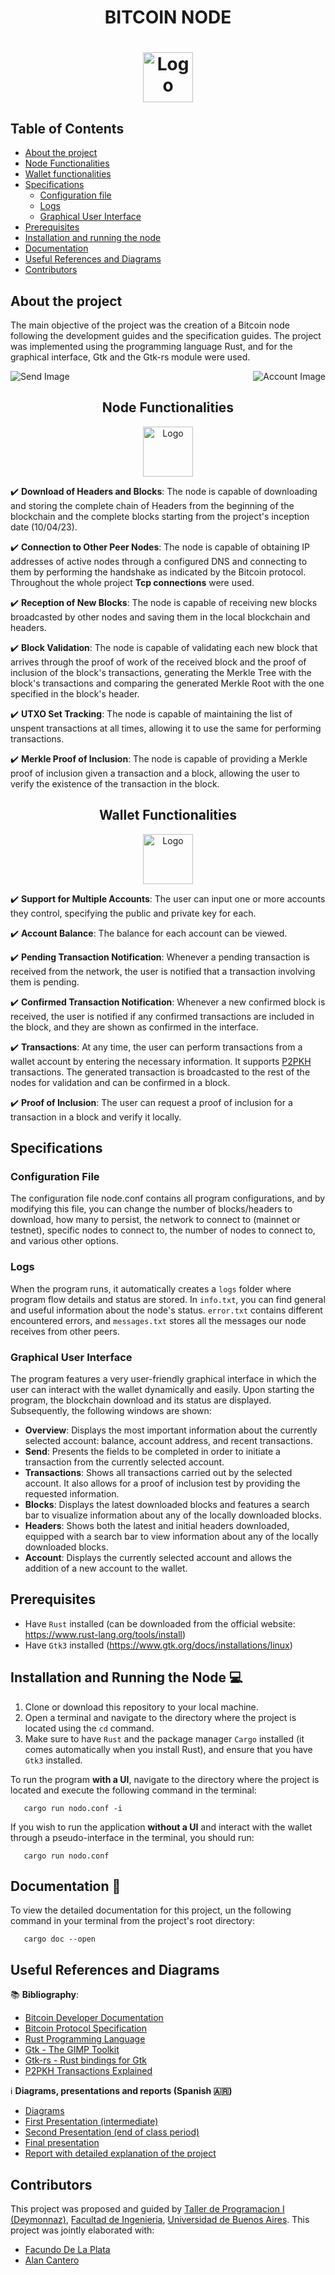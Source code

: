 <div align="center">
  <p align="center">
    <h1> BITCOIN NODE <h1 />
  </p>
  <img src="src/readme_images/icon.gif" alt="Logo" width="80" height="80">
</div>

## Table of Contents
- [About the project](#about-the-project)
- [Node Functionalities](#node-functionalities)
- [Wallet functionalities](#wallet-functionalities)
- [Specifications](#specifications)
	- [Configuration file](#configuration-file)
  	- [Logs](#logs)
	- [Graphical User Interface](#graphical-user-interface)
- [Prerequisites](#prerequisites)
- [Installation and running the node](#installation-and-running-the-node)
- [Documentation](#documentation)
- [Useful References and Diagrams](#useful-references-and-diagrams)
- [Contributors](#contributors)
  
## About the project
The main objective of the project was the creation of a Bitcoin node following the development guides and the specification guides. The project was implemented using the programming language Rust, and for the graphical interface, Gtk and the Gtk-rs module were used.
<div style="display: flex; justify-content: space-between;">
    <img src="src/readme_images/send.png" alt="Send Image">
    <img src="src/readme_images/send.png" alt="Account Image">
</div>



<div align="center">
  
## Node Functionalities
</div>

<p align="center">
  <img src="src/readme_images/node.png" alt="Logo" width="80" height="80">
</p>

✔️ **Download of Headers and Blocks**: The node is capable of downloading and storing the complete chain of Headers from the beginning of the blockchain and the complete blocks starting from the project's inception date (10/04/23).

✔️ **Connection to Other Peer Nodes**: The node is capable of obtaining IP addresses of active nodes through a configured DNS and connecting to them by performing the handshake as indicated by the Bitcoin protocol. Throughout the whole project **Tcp connections** were used.

✔️ **Reception of New Blocks**: The node is capable of receiving new blocks broadcasted by other nodes and saving them in the local blockchain and headers.

✔️ **Block Validation**: The node is capable of validating each new block that arrives through the proof of work of the received block and the proof of inclusion of the block's transactions, generating the Merkle Tree with the block's transactions and comparing the generated Merkle Root with the one specified in the block's header.

✔️ **UTXO Set Tracking**: The node is capable of maintaining the list of unspent transactions at all times, allowing it to use the same for performing transactions.

✔️ **Merkle Proof of Inclusion**: The node is capable of providing a Merkle proof of inclusion given a transaction and a block, allowing the user to verify the existence of the transaction in the block.

<div align="center">

## Wallet Functionalities
</div>
<p align="center">
  <img src="src/readme_images/wallet.png" alt="Logo" width="80" height="80">
</p>

✔️ **Support for Multiple Accounts**: The user can input one or more accounts they control, specifying the public and private key for each.

✔️ **Account Balance**: The balance for each account can be viewed.

✔️ **Pending Transaction Notification**: Whenever a pending transaction is received from the network, the user is notified that a transaction involving them is pending.

✔️ **Confirmed Transaction Notification**: Whenever a new confirmed block is received, the user is notified if any confirmed transactions are included in the block, and they are shown as confirmed in the interface.

✔️ **Transactions**: At any time, the user can perform transactions from a wallet account by entering the necessary information. It supports [P2PKH](https://learnmeabitcoin.com/technical/p2pkh) transactions. The generated transaction is broadcasted to the rest of the nodes for validation and can be confirmed in a block.

✔️ **Proof of Inclusion**: The user can request a proof of inclusion for a transaction in a block and verify it locally.

## Specifications
### Configuration File
The configuration file node.conf contains all program configurations, and by modifying this file, you can change the number of blocks/headers to download, how many to persist, the network to connect to (mainnet or testnet), specific nodes to connect to, the number of nodes to connect to, and various other options.
### Logs
When the program runs, it automatically creates a `logs` folder where program flow details and status are stored. In `info.txt`, you can find general and useful information about the node's status. `error.txt` contains different encountered errors, and `messages.txt` stores all the messages our node receives from other peers.
### Graphical User Interface
The program features a very user-friendly graphical interface in which the user can interact with the wallet dynamically and easily. Upon starting the program, the blockchain download and its status are displayed. Subsequently, the following windows are shown:
* **Overview**: Displays the most important information about the currently selected account: balance, account address, and recent transactions.
* **Send**: Presents the fields to be completed in order to initiate a transaction from the currently selected account.
* **Transactions**: Shows all transactions carried out by the selected account. It also allows for a proof of inclusion test by providing the requested information.
* **Blocks**: Displays the latest downloaded blocks and features a search bar to visualize information about any of the locally downloaded blocks.
* **Headers**: Shows both the latest and initial headers downloaded, equipped with a search bar to view information about any of the locally downloaded blocks.
* **Account**: Displays the currently selected account and allows the addition of a new account to the wallet.

## Prerequisites
* Have `Rust` installed (can be downloaded from the official website: https://www.rust-lang.org/tools/install)
* Have `Gtk3` installed (https://www.gtk.org/docs/installations/linux)
  
## Installation and Running the Node 💻
1. Clone or download this repository to your local machine.
2. Open a terminal and navigate to the directory where the project is located using the `cd` command.
3. Make sure to have `Rust` and the package manager `Cargo` installed (it comes automatically when you install Rust), and ensure that you have `Gtk3` installed.
   
To run the program **with a UI**, navigate to the directory where the project is located and execute the following command in the terminal:
```
   cargo run nodo.conf -i
```

If you wish to run the application **without a UI** and interact with the wallet through a pseudo-interface in the terminal, you should run:
```
   cargo run nodo.conf
```

## Documentation 📖

To view the detailed documentation for this project, un the following command in your terminal from the project's root directory:
```
   cargo doc --open
```

## Useful References and Diagrams

📚 **Bibliography**:
* [Bitcoin Developer Documentation](https://developer.bitcoin.org/devguide/index.html)
* [Bitcoin Protocol Specification](https://developer.bitcoin.org/reference/index.html)
* [Rust Programming Language](https://www.rust-lang.org/)
* [Gtk - The GIMP Toolkit](https://www.gtk.org/)
* [Gtk-rs - Rust bindings for Gtk](https://gtk-rs.org/)
* [P2PKH Transactions Explained](https://academy.bit2me.com/que-es-p2pkh/)
  
ℹ️ **Diagrams, presentations and reports (Spanish 🇦🇷)**
* [Diagrams](https://lucid.app/documents/view/24778bc5-a35d-4e87-a5ad-c2552bd2a0ec)
* [First Presentation (intermediate)](https://www.canva.com/design/DAFjmdv7rnM/IeBxNe9kYaOrCZaoz6f55w/edit?utm_content=DAFjmdv7rnM&utm_campaign=designshare&utm_medium=link2&utm_source=sharebutton) 
* [Second Presentation (end of class period)](https://www.canva.com/design/DAFm19ESnFU/V6mXLL9rlMYIW4rqmKbV5A/edit?utm_content=DAFm19ESnFU&utm_campaign=designshare&utm_medium=link2&utm_source=sharebutton)
* [Final presentation](https://www.canva.com/design/DAFqmYD30IA/Q1KVnpzEvug8lWd8ri6kjQ/edit?utm_content=DAFqmYD30IA&utm_campaign=designshare&utm_medium=link2&utm_source=sharebutton)
* [Report with detailed explanation of the project](https://docs.google.com/document/d/1p5l8UjiY5e11kFwzyFX7NvbX8w49kqBh/edit)

## Contributors

This project was proposed and guided by [Taller de Programacion I (Deymonnaz)](https://taller-1-fiuba-rust.github.io/), [Facultad de Ingenieria](http://www.fi.uba.ar/), [Universidad de Buenos Aires](https://www.uba.ar/).
This project was jointly elaborated with:
- [Facundo De La Plata](https://github.com/FaCu97)
- [Alan Cantero](https://github.com/CanteroAlann)
  

